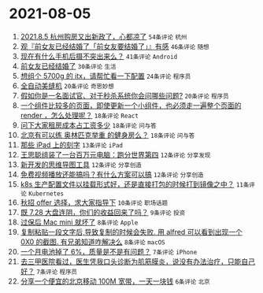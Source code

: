 # 2021-08-05

1. [2021.8.5 杭州购房又出新政了，心都凉了](https://www.v2ex.com/t/793762) `54条评论` `杭州`
1. [观『前女友已经结婚了「前女友要结婚了」』有感](https://www.v2ex.com/t/793792) `46条评论` `随想`
1. [现在有什么手机后摄不突出来么？](https://www.v2ex.com/t/793752) `41条评论` `Android`
1. [前女友已经结婚了](https://www.v2ex.com/t/793759) `30条评论` `生活`
1. [想组个 5700g 的 itx，请帮忙看一下配置](https://www.v2ex.com/t/793798) `24条评论` `程序员`
1. [全自动美缝机](https://www.v2ex.com/t/793793) `20条评论` `奇思妙想`
1. [假如你是一名面试官、对于秒杀系统你会问哪些问题?](https://www.v2ex.com/t/793755) `20条评论` `程序员`
1. [一个组件比较多的页面，即使更新一个小组件，也必须走一遍整个页面的 render ，怎么处理呢？](https://www.v2ex.com/t/793778) `18条评论` `React`
1. [问下大家租房成本占工资多少](https://www.v2ex.com/t/793790) `18条评论` `问与答`
1. [北京有可以练 奥林匹克举重 的健身房么？](https://www.v2ex.com/t/793747) `18条评论` `问与答`
1. [那些 iPad 上的刻字](https://www.v2ex.com/t/793799) `13条评论` `iPad`
1. [王思聪组装了一台百万元电脑：跑分世界第四](https://www.v2ex.com/t/793802) `12条评论` `分享发现`
1. [新开发的思维导图工具](https://www.v2ex.com/t/793781) `12条评论` `分享创造`
1. [免费视频播放还能搞吗？有什么方案可以搞](https://www.v2ex.com/t/793771) `12条评论` `分享创造`
1. [k8s 生产配置文件以挂载形式好，还是直接打包的时候打到镜像之中？](https://www.v2ex.com/t/793761) `11条评论` `Kubernetes`
1. [秋招 offer 选择，求大家指导下](https://www.v2ex.com/t/793760) `10条评论` `职场话题`
1. [既 7.28 大盘连阴，你们的收益回来了吗？](https://www.v2ex.com/t/793770) `9条评论` `投资`
1. [过保后 Mac mini 就坏了](https://www.v2ex.com/t/793777) `8条评论` `Apple`
1. [复制粘贴一段文字后,导致复制的时候会失败. 用 alfred 可以看到出现一个 0X0 的截图. 有兄弟知道咋解决么](https://www.v2ex.com/t/793757) `8条评论` `macOS`
1. [一个月电池掉了 6%，质量是不是有问题？](https://www.v2ex.com/t/793788) `7条评论` `iPhone`
1. [去三甲医院看过，医生凭我口头诊断为肌筋膜炎，说没有办法治疗，只能自己好？](https://www.v2ex.com/t/793765) `7条评论` `程序员`
1. [分享一个便宜的北京移动 100M 宽带，一天一块钱](https://www.v2ex.com/t/793808) `6条评论` `北京`
